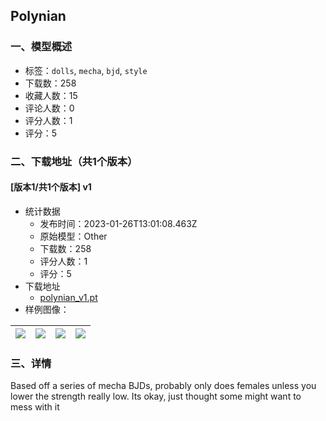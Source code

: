 ## Polynian
### 一、模型概述

- 标签：`dolls`, `mecha`, `bjd`, `style`
- 下载数：258
- 收藏人数：15
- 评论人数：0
- 评分人数：1
- 评分：5

### 二、下载地址（共1个版本）

#### [版本1/共1个版本] v1

- 统计数据
  - 发布时间：2023-01-26T13:01:08.463Z
  - 原始模型：Other
  - 下载数：258
  - 评分人数：1
  - 评分：5
- 下载地址
  - [polynian_v1.pt](https://civitai.com/api/download/models/4226)
- 样例图像：

| <img src="https://image.civitai.com/xG1nkqKTMzGDvpLrqFT7WA/93751c24-5754-4b84-9fa5-059f322c8100/width=450/27585.jpeg" /> | <img src="https://image.civitai.com/xG1nkqKTMzGDvpLrqFT7WA/916cd119-736c-4850-4899-e782d2f8f200/width=450/27584.jpeg" /> | <img src="https://image.civitai.com/xG1nkqKTMzGDvpLrqFT7WA/972692cb-3602-49d5-77df-1946c3a59d00/width=450/27583.jpeg" /> | <img src="https://image.civitai.com/xG1nkqKTMzGDvpLrqFT7WA/031d120c-b27b-42d5-3fbc-d4cb0e45a200/width=450/27582.jpeg" /> |
| ---- | ---- | ---- | ---- |


### 三、详情
<p>Based off a series of mecha BJDs, probably only does females unless you lower the strength really low. Its okay, just thought some might want to mess with it</p>